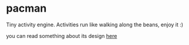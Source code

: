 pacman
======

Tiny activity engine. Activities run like walking along the beans, enjoy it :)

you can read something about its design [here](https://github.com/ali-ent/NTFE-BPM/tree/master/doc)
